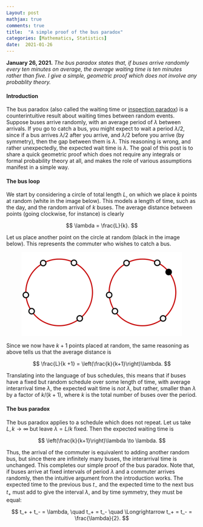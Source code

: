 ```yaml
---
Layout: post
mathjax: true
comments: true
title:  "A simple proof of the bus paradox"
categories: [Mathematics, Statistics]
date:  2021-01-26
---
```


**January 26, 2021.** *The bus paradox states that, if buses arrive
  randomly every ten minutes on average, the average waiting time is
  ten minutes rather than five. I give a simple, geometric proof which
  does not involve any probablity theory.*

#### Introduction

The bus paradox (also called the waiting time or
[inspection paradox](https://en.wikipedia.org/wiki/Renewal_theory#Inspection_paradox))
is a counterintuitive result about waiting times between random events.
Suppose buses arrive randomly, with an average period of $\lambda$
between arrivals.
If you go to catch a bus, you might expect to wait a period
$\lambda/2$, since if a bus arrives $\lambda/2$ after you arrive, and
$\lambda/2$ before you arrive (by symmetry), then the gap between them
is $\lambda$.
This reasoning is wrong, and rather unexpectedly, the expected wait
time is $\lambda$.
The goal of this post is to share a quick geometric proof which does
not require any integrals or formal probability theory at all, and
makes the role of various assumptions manifest in a simple way.

#### The bus loop

We start by considering a circle of total length $L$, on
which we place $k$ points at random (white in the image below).
This models a length of time, such as the day, and the random arrival
of $k$ buses.
The average distance between points (going clockwise, for instance) is clearly

$$
\lambda = \frac{L}{k}.
$$

Let us place another point on the circle at random (black in the image
below).
This represents the commuter who wishes to catch a bus.

<figure>
    <div style="text-align:center"><img src
    ="/images/posts/bus1.png"/>
	</div>
	</figure>

Since we now have $k + 1$ points placed at random, the same reasoning
as above tells us that the average distance is

$$
\frac{L}{k +1} = \left(\frac{k}{k+1}\right)\lambda.
$$

Translating into the language of bus schedules, this means that if
buses have a fixed but random schedule over some length of time, with
average interarrival time $\lambda$, the expected wait time is *not*
$\lambda$, but rather, smaller than $\lambda$ by a factor of
$k/(k+1)$, where $k$ is the total number of buses over the period.

#### The bus paradox

The bus paradox applies to a schedule which does not repeat.
Let us take $L, k \to \infty$ but leave $\lambda = L/k$ fixed.
Then the expected waiting time is

$$
\left(\frac{k}{k+1}\right)\lambda \to \lambda.
$$

Thus, the arrival of the commuter is equivalent to adding another random
bus, but since there are infinitely many buses, the interarrival time
is unchanged. This completes our simple proof of the bus paradox.
Note that, if buses arrive at fixed intervals of
period $\lambda$ and a commuter arrives randomly, then the
intuitive argument from the introduction works.
The expected time to the previous bus $t_-$ and the expected time to
the next bus $t_+$ must add to give the interval $\lambda$, and by
time symmetry, they must be equal:

$$
t_+ + t_- = \lambda, \quad t_+ = t_- \quad \Longrightarrow t_+ = t_- = \frac{\lambda}{2}.
$$

<!-- There are a few other fun things we can do, however.
If we add $n$ commuters, for $n = o(k)$, then when they sprinkled
randomly among the buses, it is overwhelmingly likely that the next
thing to come along will be a bus rather than a commuter (with
probability $k/(k+n) \to 1$), and hence the expected wait time is

$$
\left(\frac{k}{k+n}\right)\lambda \to \lambda.
$$

But for finite $n$, the time to  -->
